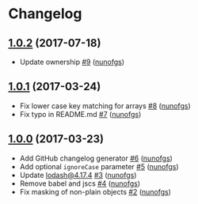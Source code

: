 # Changelog

## [1.0.2](https://github.com/nunofgs/mask-json/releases/tag/v1.0.2) (2017-07-18)
- Update ownership [\#9](https://github.com/nunofgs/mask-json/pull/9) ([nunofgs](https://github.com/nunofgs))

## [1.0.1](https://github.com/nunofgs/mask-json/releases/tag/v1.0.1) (2017-03-24)
- Fix lower case key matching for arrays [\#8](https://github.com/nunofgs/mask-json/pull/8) ([nunofgs](https://github.com/nunofgs))
- Fix typo in README.md [\#7](https://github.com/nunofgs/mask-json/pull/7) ([nunofgs](https://github.com/nunofgs))

## [1.0.0](https://github.com/nunofgs/mask-json/releases/tag/v1.0.0) (2017-03-23)
- Add GitHub changelog generator [\#6](https://github.com/nunofgs/mask-json/pull/6) ([nunofgs](https://github.com/nunofgs))
- Add optional `ignoreCase` parameter [\#5](https://github.com/nunofgs/mask-json/pull/5) ([nunofgs](https://github.com/nunofgs))
- Update lodash@4.17.4 [\#3](https://github.com/nunofgs/mask-json/pull/3) ([nunofgs](https://github.com/nunofgs))
- Remove babel and jscs [\#4](https://github.com/nunofgs/mask-json/pull/4) ([nunofgs](https://github.com/nunofgs))
- Fix masking of non-plain objects [\#2](https://github.com/nunofgs/mask-json/pull/2) ([nunofgs](https://github.com/nunofgs))

